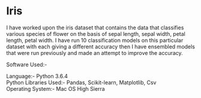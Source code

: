 # Iris

I have worked upon the iris dataset that contains the data that classifies various species of flower on the basis of sepal length, sepal width, petal length, petal width. I have run 10 classification models on this particular dataset with each giving a different accuracy then I have ensembled models that were run previously and made an attempt to improve the accuracy.

Software Used:-

Language:- Python 3.6.4                             
Python Libraries Used:- Pandas, Scikit-learn, Matplotlib, Csv                 
Operating System:- Mac OS High Sierra
